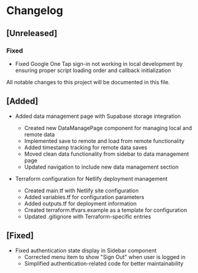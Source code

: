 # Changelog

## [Unreleased]

### Fixed

- Fixed Google One Tap sign-in not working in local development by ensuring proper script loading order and callback initialization

All notable changes to this project will be documented in this file.

## [Added]

- Added data management page with Supabase storage integration

  - Created new DataManagePage component for managing local and remote data
  - Implemented save to remote and load from remote functionality
  - Added timestamp tracking for remote data saves
  - Moved clean data functionality from sidebar to data management page
  - Updated navigation to include new data management section

- Terraform configuration for Netlify deployment management
  - Created main.tf with Netlify site configuration
  - Added variables.tf for configuration parameters
  - Added outputs.tf for deployment information
  - Created terraform.tfvars.example as a template for configuration
  - Updated .gitignore with Terraform-specific entries

## [Fixed]

- Fixed authentication state display in Sidebar component
  - Corrected menu item to show "Sign Out" when user is logged in
  - Simplified authentication-related code for better maintainability
